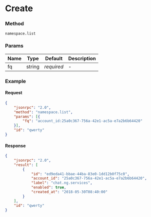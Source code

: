 # Create

### Method

```
namespace.list
```

### Params

Name  | Type   | Default    | Description
----- | ------ | ---------- | ------------------
fq    | string | _required_ | -

### Example

#### Request

```json
{
    "jsonrpc": "2.0",
    "method": "namespace.list",
    "params": [{
        "fq": "account_id:25a0c367-756a-42e1-ac5a-e7a2b6b64420"
    }],
    "id": "qwerty"
}
```

#### Response

```json
{
    "jsonrpc": "2.0",
    "result": [
        {
            "id": "ed9eda41-bbae-44ba-83e0-1dd12b0f75c0",
            "account_id": "25a0c367-756a-42e1-ac5a-e7a2b6b64420",
            "label": "chat.ng.services",
            "enabled": true,
            "created_at": "2018-05-30T08:40:00"
        }
    ],
    "id": "qwerty"
}
```

